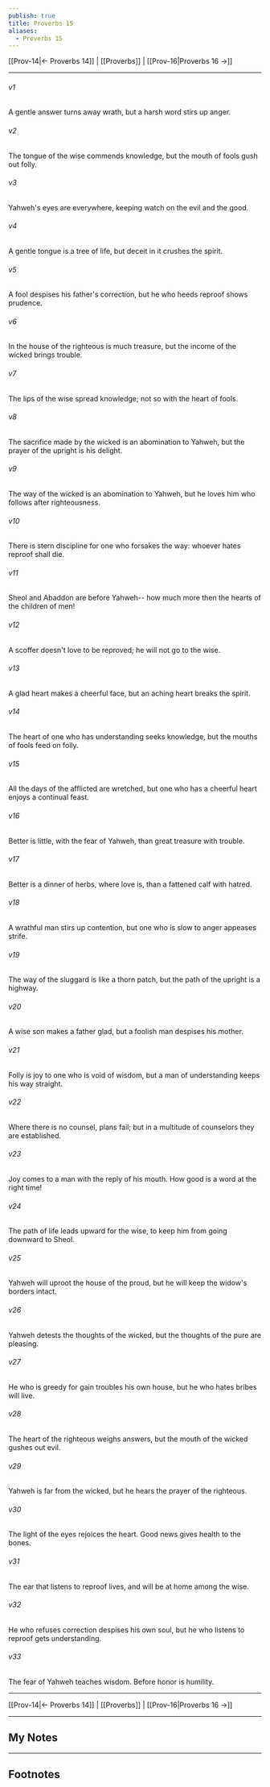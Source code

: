 ```yaml
---
publish: true
title: Proverbs 15
aliases:
  - Proverbs 15
---
```


[[Prov-14|← Proverbs 14]] | [[Proverbs]] | [[Prov-16|Proverbs 16 →]]
***



###### v1 
A gentle answer turns away wrath, but a harsh word stirs up anger. 

###### v2 
The tongue of the wise commends knowledge, but the mouth of fools gush out folly. 

###### v3 
Yahweh's eyes are everywhere, keeping watch on the evil and the good. 

###### v4 
A gentle tongue is a tree of life, but deceit in it crushes the spirit. 

###### v5 
A fool despises his father's correction, but he who heeds reproof shows prudence. 

###### v6 
In the house of the righteous is much treasure, but the income of the wicked brings trouble. 

###### v7 
The lips of the wise spread knowledge; not so with the heart of fools. 

###### v8 
The sacrifice made by the wicked is an abomination to Yahweh, but the prayer of the upright is his delight. 

###### v9 
The way of the wicked is an abomination to Yahweh, but he loves him who follows after righteousness. 

###### v10 
There is stern discipline for one who forsakes the way: whoever hates reproof shall die. 

###### v11 
Sheol and Abaddon are before Yahweh-- how much more then the hearts of the children of men! 

###### v12 
A scoffer doesn't love to be reproved; he will not go to the wise. 

###### v13 
A glad heart makes a cheerful face, but an aching heart breaks the spirit. 

###### v14 
The heart of one who has understanding seeks knowledge, but the mouths of fools feed on folly. 

###### v15 
All the days of the afflicted are wretched, but one who has a cheerful heart enjoys a continual feast. 

###### v16 
Better is little, with the fear of Yahweh, than great treasure with trouble. 

###### v17 
Better is a dinner of herbs, where love is, than a fattened calf with hatred. 

###### v18 
A wrathful man stirs up contention, but one who is slow to anger appeases strife. 

###### v19 
The way of the sluggard is like a thorn patch, but the path of the upright is a highway. 

###### v20 
A wise son makes a father glad, but a foolish man despises his mother. 

###### v21 
Folly is joy to one who is void of wisdom, but a man of understanding keeps his way straight. 

###### v22 
Where there is no counsel, plans fail; but in a multitude of counselors they are established. 

###### v23 
Joy comes to a man with the reply of his mouth. How good is a word at the right time! 

###### v24 
The path of life leads upward for the wise, to keep him from going downward to Sheol. 

###### v25 
Yahweh will uproot the house of the proud, but he will keep the widow's borders intact. 

###### v26 
Yahweh detests the thoughts of the wicked, but the thoughts of the pure are pleasing. 

###### v27 
He who is greedy for gain troubles his own house, but he who hates bribes will live. 

###### v28 
The heart of the righteous weighs answers, but the mouth of the wicked gushes out evil. 

###### v29 
Yahweh is far from the wicked, but he hears the prayer of the righteous. 

###### v30 
The light of the eyes rejoices the heart. Good news gives health to the bones. 

###### v31 
The ear that listens to reproof lives, and will be at home among the wise. 

###### v32 
He who refuses correction despises his own soul, but he who listens to reproof gets understanding. 

###### v33 
The fear of Yahweh teaches wisdom. Before honor is humility.

***
[[Prov-14|← Proverbs 14]] | [[Proverbs]] | [[Prov-16|Proverbs 16 →]]

---
## My Notes

---
## Footnotes